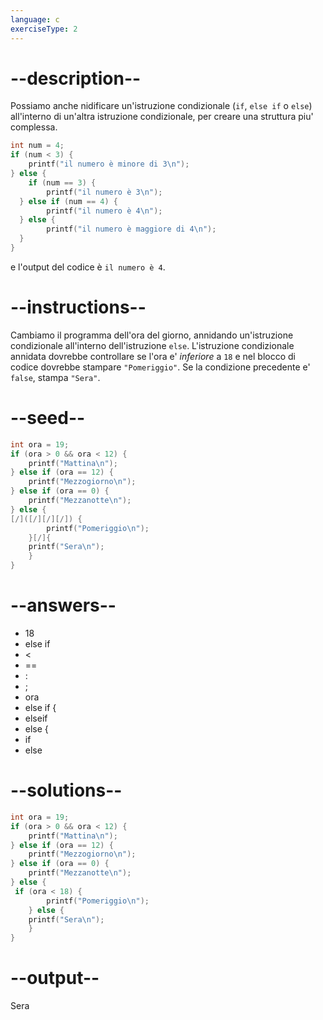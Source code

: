 ```yaml
---
language: c
exerciseType: 2
---
```


# --description--

Possiamo anche nidificare un'istruzione condizionale (`if`, `else if` o `else`) all'interno di un'altra istruzione condizionale, per creare una struttura piu' complessa.
```c
int num = 4;
if (num < 3) {
	printf("il numero è minore di 3\n");
} else {
	if (num == 3) {
		printf("il numero è 3\n");
  } else if (num == 4) {
		printf("il numero è 4\n");
  } else {
		printf("il numero è maggiore di 4\n");
  }
}
```
e l'output del codice è `il numero è 4`.

# --instructions--

Cambiamo il programma dell'ora del giorno, annidando un'istruzione condizionale all'interno dell'istruzione `else`.
L'istruzione condizionale annidata dovrebbe controllare se l'ora e' *inferiore* a `18` e nel blocco di codice dovrebbe stampare `"Pomeriggio"`.
Se la condizione precedente e' `false`, stampa `"Sera"`.

# --seed--

```c
int ora = 19;
if (ora > 0 && ora < 12) {
    printf("Mattina\n");
} else if (ora == 12) {
    printf("Mezzogiorno\n");
} else if (ora == 0) {
    printf("Mezzanotte\n");
} else {
[/]([/][/][/]) {
        printf("Pomeriggio\n");
    }[/]{
    printf("Sera\n");
    }
}
```

# --answers--

- 18
-  else if 
-  < 
-  == 
- :
- ;
- ora
-  else if {
-  elseif 
-  else {
-  if 
-  else 

# --solutions--

```c
int ora = 19;
if (ora > 0 && ora < 12) {
    printf("Mattina\n");
} else if (ora == 12) {
    printf("Mezzogiorno\n");
} else if (ora == 0) {
    printf("Mezzanotte\n");
} else {
 if (ora < 18) {
        printf("Pomeriggio\n");
    } else {
    printf("Sera\n");
    }
}
```

# --output--

Sera
